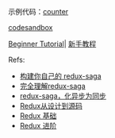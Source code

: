 
示例代码：[counter](https://github.com/redux-saga/redux-saga/tree/master/examples/counter)

[codesandbox](https://codesandbox.io/s/github/redux-saga/redux-saga/tree/master/examples/counter)

[Beginner Tutorial](https://redux-saga.js.org/docs/introduction/BeginnerTutorial.html)|
[新手教程](https://redux-saga-in-chinese.js.org/docs/introduction/BeginnerTutorial.html)

Refs:
* [构建你自己的 redux-saga](https://www.yuque.com/shinima/blog/qtarrq)
* [完全理解redux-saga](http://www.ayqy.net/blog/redux-saga/)
* [redux-saga，化异步为同步](https://www.chainnews.com/articles/323920610759.htm)
* [Redux从设计到源码](https://tech.meituan.com/2017/07/14/redux-design-code.html)
* [Redux 基础](https://segmentfault.com/a/1190000015978307)
* [Redux 进阶](https://segmentfault.com/a/1190000015978492)

